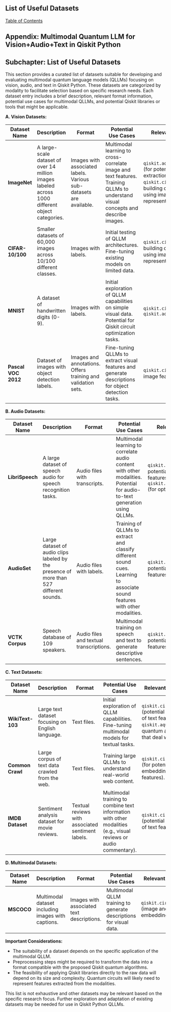 ## List of Useful Datasets

[Table of Contents](#table-of-contents)

## Appendix: Multimodal Quantum LLM for Vision+Audio+Text in Qiskit Python

## Subchapter: List of Useful Datasets

This section provides a curated list of datasets suitable for developing and evaluating multimodal quantum language models (QLLMs) focusing on vision, audio, and text in Qiskit Python. These datasets are categorized by modality to facilitate selection based on specific research needs.  Each dataset entry includes a brief description, relevant format information, potential use cases for multimodal QLLMs, and potential Qiskit libraries or tools that might be applicable.

**A. Vision Datasets:**

| Dataset Name | Description | Format | Potential Use Cases | Relevant Qiskit Tools |
|---|---|---|---|---|
| **ImageNet** | A large-scale dataset of over 14 million images labeled across 1000 different object categories. | Images with associated labels.  Various sub-datasets are available. | Multimodal learning to cross-correlate image and text features. Training QLLMs to understand visual concepts and describe images. | `qiskit.aqua.algorithms.VQC` (for potential feature extraction), `qiskit.circuit.library` (for building quantum circuits using image representations) |
| **CIFAR-10/100** | Smaller datasets of 60,000 images across 10/100 different classes. | Images with labels. | Initial testing of QLLM architectures.  Fine-tuning existing models on limited data. | `qiskit.circuit.library` (for building quantum circuits using image representations). |
| **MNIST** | A dataset of handwritten digits (0-9). | Images with labels. | Initial exploration of QLLM capabilities on simple visual data. Potential for Qiskit circuit optimization tasks.| `qiskit.circuit.library`, `qiskit.aqua.algorithms.VQC` |
| **Pascal VOC 2012** | Dataset of images with object detection labels. | Images and annotations.  Offers training and validation sets.  | Fine-tuning QLLMs to extract visual features and generate descriptions for object detection tasks.| `qiskit.circuit.library` (for image feature extraction).|


**B. Audio Datasets:**

| Dataset Name | Description | Format | Potential Use Cases | Relevant Qiskit Tools |
|---|---|---|---|---|
| **LibriSpeech** | A large dataset of speech audio for speech recognition tasks. | Audio files with transcripts. | Multimodal learning to correlate audio content with other modalities. Potential for audio-to-text generation using QLLMs.| `qiskit.circuit.library` (for potential embedding of audio features), `qiskit.aqua.algorithms.QAOA` (for optimization tasks).|
| **AudioSet** | Large dataset of audio clips labeled by the presence of more than 527 different sounds. | Audio files with labels.| Training of QLLMs to extract and classify different sound cues.  Learning to associate sound features with other modalities.|  `qiskit.circuit.library` (for potential embedding of audio features).|
| **VCTK Corpus** | Speech database of 109 speakers. | Audio files and textual transcriptions. | Multimodal training on speech and text to generate descriptive sentences.| `qiskit.circuit.library` (for potential embedding of audio features).|


**C. Text Datasets:**

| Dataset Name | Description | Format | Potential Use Cases | Relevant Qiskit Tools |
|---|---|---|---|---|
| **WikiText-103** | Large text dataset focusing on English language.  | Text files.  | Initial exploration of QLLM capabilities. Fine-tuning multimodal models for textual tasks. | `qiskit.circuit.library` (potential embedding of text features), `qiskit.aqua` (for quantum algorithms that deal with text). |
| **Common Crawl** | Large corpus of text data crawled from the web. | Text files. |  Training large QLLMs to understand real-world web content.| `qiskit.circuit.library` (for potential embedding of text features). |
| **IMDB Dataset** | Sentiment analysis dataset for movie reviews. | Textual reviews with associated sentiment labels.| Multimodal training to combine text information with other modalities (e.g., visual reviews or audio commentary). | `qiskit.circuit.library` (potential embedding of text features).|


**D. Multimodal Datasets:**

| Dataset Name | Description | Format | Potential Use Cases | Relevant Qiskit Tools |
|---|---|---|---|---|
| **MSCOCO** | Multimodal dataset including images with captions. | Images with associated text descriptions. | Multimodal QLLM training to generate descriptions for visual data. | `qiskit.circuit.library` (image and text embeddings). |


**Important Considerations:**

* The suitability of a dataset depends on the specific application of the multimodal QLLM.
* Preprocessing steps might be required to transform the data into a format compatible with the proposed Qiskit quantum algorithms.
* The feasibility of applying Qiskit libraries directly to the raw data will depend on its size and complexity.  Quantum circuits will likely need to represent features extracted from the modalities.


This list is not exhaustive and other datasets may be relevant based on the specific research focus. Further exploration and adaptation of existing datasets may be needed for use in Qiskit Python QLLMs.


<a id='chapter-7-subchapter-3'></a>